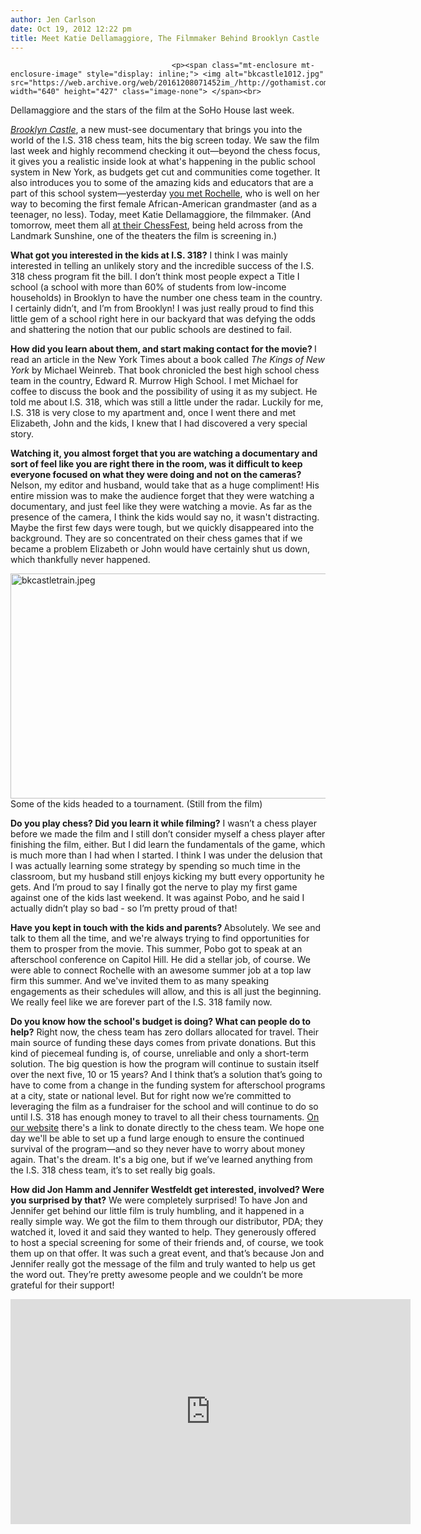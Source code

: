 ```yaml
---
author: Jen Carlson
date: Oct 19, 2012 12:22 pm
title: Meet Katie Dellamaggiore, The Filmmaker Behind Brooklyn Castle
---
```


	
										<p><span class="mt-enclosure mt-enclosure-image" style="display: inline;"> <img alt="bkcastle1012.jpg" src="https://web.archive.org/web/20161208071452im_/http://gothamist.com/attachments/arts_jen/bkcastle1012.jpg" width="640" height="427" class="image-none"> </span><br>
<span class="photo_caption">Dellamaggiore and the stars of the film at the SoHo House last week.</span></p>

<p><em><a href="https://web.archive.org/web/20161208071452/http://www.brooklyncastle.com/">Brooklyn Castle</a></em>, a new must-see documentary that brings you into the world of the I.S. 318 chess team, hits the big screen today. We saw the film last week and highly recommend checking it out&#x2014;beyond the chess focus, it gives you a realistic inside look at what&apos;s happening in the public school system in New York, as budgets get cut and communities come together. It also introduces you to some of the amazing kids and educators that are a part of this school system&#x2014;yesterday <a href="https://web.archive.org/web/20161208071452/http://gothamist.com/2012/10/18/meet_rochelle_ballantyne_one_of_the.php">you met Rochelle</a>, who is well on her way to becoming the first female African-American grandmaster (and as a teenager, no less). Today, meet Katie Dellamaggiore, the filmmaker. (And tomorrow, meet them all <a href="https://web.archive.org/web/20161208071452/https://www.facebook.com/events/270795383041520/">at their ChessFest</a>, being held across from the Landmark Sunshine, one of the theaters the film is screening in.)</p>

<p><strong>What got you interested in the kids at I.S. 318?</strong> I think I was mainly interested in telling an unlikely story and the incredible success of the I.S. 318 chess program fit the bill. I don&#x2019;t think most people expect a Title I school (a school with more than 60% of students from low-income households) in Brooklyn to have the number one chess team in the country. I certainly didn&#x2019;t, and I&#x2019;m from Brooklyn! I was just really proud to find this little gem of a school right here in our backyard that was defying the odds and shattering the notion that our public schools are destined to fail. </p>

<p><strong>How did you learn about them, and start making contact for the movie? </strong> I read an article in the New York Times about a book called <em>The Kings of New York</em> by Michael Weinreb. That book chronicled the best high school chess team in the country, Edward R. Murrow High School. I met Michael for coffee to discuss the book and the possibility of using it as my subject. He told me about I.S. 318, which was still a little under the radar. Luckily for me, I.S. 318 is very close to my apartment and, once I went there and met Elizabeth, John and the kids, I knew that I had discovered a very special story.</p>

<p><strong>Watching it, you almost forget that you are watching a documentary and sort of feel like you are right there in the room, was it difficult to keep everyone focused on what they were doing and not on the cameras? </strong> Nelson, my editor and husband, would take that as a huge compliment! His entire mission was to make the audience forget that they were watching a documentary, and just feel like they were watching a movie. As far as the presence of the camera, I think the kids would say no, it wasn&apos;t distracting. Maybe the first few days were tough, but we quickly disappeared into the background.  They are so concentrated on their chess games that if we became a problem Elizabeth or John would have certainly shut us down, which thankfully never happened.</p>

<p><span class="mt-enclosure mt-enclosure-image" style="display: inline;"> <img alt="bkcastletrain.jpeg" src="https://web.archive.org/web/20161208071452im_/http://gothamist.com/attachments/arts_jen/bkcastletrain.jpeg" width="640" height="360" class="image-none"> </span><br>
<span class="photo_caption">Some of the kids headed to a tournament. (Still from the film)</span></p>

<p><strong>Do you play chess? Did you learn it while filming?</strong> I wasn&#x2019;t a chess player before we made the film and I still don&#x2019;t consider myself a chess player after finishing the film, either. But I did learn the fundamentals of the game, which is much more than I had when I started. I think I was under the delusion that I was actually learning some strategy by spending so much time in the classroom, but my husband still enjoys kicking my butt every opportunity he gets. And I&#x2019;m proud to say I finally got the nerve to play my first game against one of the kids last weekend. It was against Pobo, and he said I actually didn&#x2019;t play so bad - so I&#x2019;m pretty proud of that!</p>

<p><strong>Have you kept in touch with the kids and parents? </strong> Absolutely. We see and talk to them all the time, and we&apos;re always trying to find opportunities for them to prosper from the movie. This summer, Pobo got to speak at an afterschool conference on Capitol Hill. He did a stellar job, of course. We were able to connect Rochelle with an awesome summer job at a top law firm this summer. And we&apos;ve invited them to as many speaking engagements as their schedules will allow, and this is all just the beginning. We really feel like we are forever part of the I.S. 318 family now.  </p>

<p><strong>Do you know how the school&apos;s budget is doing? What can people do to help?</strong> Right now, the chess team has zero dollars allocated for travel. Their main source of funding these days comes from private donations. But this kind of piecemeal funding is, of course, unreliable and only a short-term solution. The big question is how the program will continue to sustain itself over the next five, 10 or 15 years? And I think that&#x2019;s a solution that&#x2019;s going to have to come from a change in the funding system for afterschool programs at a city, state or national level. But for right now we&#x2019;re committed to leveraging the film as a fundraiser for the school and will continue to do so until I.S. 318 has enough money to travel to all their chess tournaments. <a href="https://web.archive.org/web/20161208071452/http://www.BrooklynCastle.com/">On our website</a> there&apos;s a link to donate directly to the chess team. We hope one day we&apos;ll be able to set up a fund large enough to ensure the continued survival of the program&#x2014;and so they never have to worry about money again. That&apos;s the dream. It&apos;s a big one, but if we&#x2019;ve learned anything from the I.S. 318 chess team, it&#x2019;s to set really big goals.</p>

<p><strong>How did Jon Hamm and Jennifer Westfeldt get interested, involved? Were you surprised by that?</strong> We were completely surprised! To have Jon and Jennifer get behind our little film is truly humbling, and it happened in a really simple way. We got the film to them through our distributor, PDA; they watched it, loved it and said they wanted to help. They generously offered to host a special screening for some of their friends and, of course, we took them up on that offer. It was such a great event, and that&#x2019;s because Jon and Jennifer really got the message of the film and truly wanted to help us get the word out. They&#x2019;re pretty awesome people and we couldn&#x2019;t be more grateful for their support!</p>

<p><iframe width="640" height="360" src="https://web.archive.org/web/20161208071452if_/http://www.youtube-nocookie.com/embed/tFzUYRC3_H8" frameborder="0" allowfullscreen></iframe></p>					
										
									
				